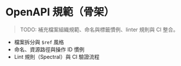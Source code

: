 # OpenAPI 規範（骨架）

> TODO: 補充檔案組織規範、命名與標籤慣例、linter 規則與 CI 整合。

- 檔案拆分與 `$ref` 風格
- 命名、資源路徑與操作 ID 慣例
- Lint 規則（Spectral）與 CI 驗證流程
